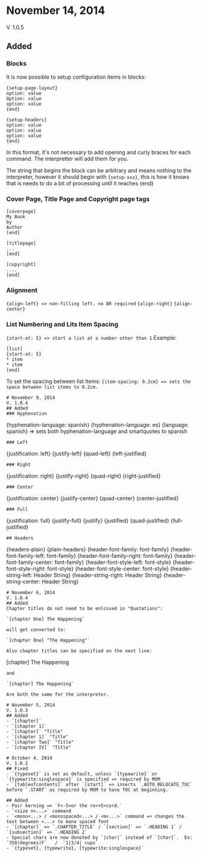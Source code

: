 # November 14, 2014
V. 1.0.5
## Added
### Blocks
It is now possible to setup configuration items in blocks:
```
{setup-page-layout}
option: value
Option: value
option: value
{end}

{setup-headers}
option: value
option: value
option: value
{end}
```
In this format, it's not necessary to add opening and curly braces for each command. The interpretter will add them for you. 

The string that begins the block can be arbitrary and means nothing to the interpreter, however it should begin with `{setup-xxx}`, this is how it knows that is needs to do a bit of processing until it reaches {end}
### Cover Page, Title Page and Copyright page tags
```
[coverpage]
My Book
by
Author
[end]

[titlepage]
...
[end]

[copyright]
....
[end]
```
### Alignment
`{align-left} => non-filling left. no BR required`
`{align-right}`
`{align-center}`

### List Numbering and Lits Item Spacing
`{start-at: 5} => start a list at a number other than 1`
Example:
```
[list]
{start-at: 5}
* item
* item
[end]
````
To set the spacing between list items:
`{item-spacing: 0.2cm} => sets the space between list items to 0.2cm.`
```
# November 9, 2014
V. 1.0.4
## Added 
### Hyphenation
```
{hyphenation-language: spanish}
{hyphenation-language: es}
{language: spanish} => sets both hyphenation-language and smartquotes to spanish
```
### Left
```
{justification: left}
{justify-left}
{quad-left}
{left-justified}
```
### Right	
```
{justification: right}
{justify-right}
{quad-right}
{right-justified}
```
### Center	
```
{justification: center}
{justify-center}
{quad-center}
{center-justified}
```
### Full	
```
{justification: full}
{justify-full}
{justify}
{justified}
{quad-justified}
{full-justified}
```
## Headers
```
{headers-plain}
{plain-headers}
{header-font-family: font-family}
{header-font-family-left: font-family}
{header-font-family-right: font-family}
{header-font-family-center: font-family}
{header-font-style-left: font-style}
{header-font-style-right: font-style}
{header-font-style-center: font-style}
{header-string-left: Header String}
{header-string-right: Header String}
{header-string-center: Header String}
```
# November 6, 2014
V. 1.0.4
## Added 
Chapter titles do not need to be enlcosed in "Quotations":

`[chapter One] The Happening`

will get converted to:

`[chapter One] "The Happening"`

Also chapter titles can be specified on the next line:
```
[chapter]
The Happening
```
and 

`[chapter] The Happening`

Are both the same for the interpreter.

# November 5, 2014
V. 1.0.3
## Added 
- `[chapter]`
- `[chapter 1]`
- `[chapter]` "Title"
- `[chapter 1]` "Title"
- `[chapter Two]` "Title"
- `[chapter IV]` "Title"

# October 4, 2014
V. 1.0.2
## Fixed
- `{typeset}` is set as default, unless `{typewrite}` or `{typewrite:singlespace}` is specified => required by MOM
- `[tableofcontents]` after `[start]` => inserts `.AUTO_RELOCATE_TOC` before `.START` as required by MOM to have TOC at beginning.

## Added
- Pair kerning => `F<-5>or the re<+5>cord.`
- `<size n<...>` command
- `<mono<...> / <monospaced<...> / <m<...>` command => changes the text between <...> to mono spaced font
- `[chapter]` => `.CHAPTER_TITLE` / `[section]` => `.HEADING 1` / `[subsection]` => `.HEADING 2`
- Special chars are now denoted by `|char|` instead of `[char]`.  Ex: `350|degrees|F`   /  `1|3/4| cups`
- `{typeset}, {typewrite}, {typewrite:singlespace}`
